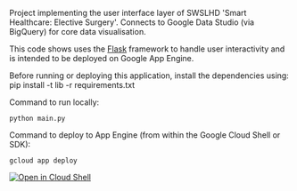 Project implementing the user interface layer of SWSLHD 'Smart Healthcare: Elective Surgery'. 
Connects to Google Data Studio (via BigQuery) for core data visualisation.

This code shows uses the [Flask](http://flask.pocoo.org/) framework to 
handle user interactivity and is intended to be deployed on Google App Engine.

Before running or deploying this application, install the dependencies using:
    pip install -t lib -r requirements.txt
    
Command to run locally:

    python main.py 
    
Command to deploy to App Engine (from within the Google Cloud Shell or SDK):

    gcloud app deploy
    
    

[![Open in Cloud Shell][shell_img]][shell_link]

[shell_img]: http://gstatic.com/cloudssh/images/open-btn.png
[shell_link]: https://console.cloud.google.com/cloudshell/open?git_repo=https://github.com/m-lutze/swslhd/README.md

